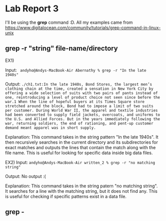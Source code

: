 # Lab Report 3

I'll be using the **grep** command :D.
All my examples came from https://www.digitalocean.com/community/tutorials/grep-command-in-linux-unix

## grep -r "string" file-name/directory
EX1)

Input:
`
andyho@Andys-MacBook-Air Abernathy % grep -r "In the late 1940s"`

Output:
`./ch1.txt:In the late 1940s, Bond Stores, the largest men’s clothing chain at the time, created a sensation in New York City by offering a wide selection of suits with two pairs of pants instead of one, reintroducing a level of product choice not seen since before the war.1 When the line of hopeful buyers at its Times Square store stretched around the block, Bond had to impose a limit of two suits per customer. During World War II, the apparel and textile industries had been converted to supply field jackets, overcoats, and uniforms to the U.S. and Allied Forces. But in the years immediately following the war, returning soldiers, the end of rationing, and pent-up customer demand meant apparel was in short supply.`

Explanation:
This command takes in the string pattern "In the late 1940s". It then recursively searches in the current directory and its subdirectories for exact matches and outputs the lines that contain the match along with the file name. This is useful for looking for specific data inside big data files. 

EX2) 
Input: 
`andyho@Andys-MacBook-Air written_2 % grep -r "no matching string"`

Output:
No output :(

Explanation:
This command takes in the string patern "no matching string". It searches for a line with the matching string, but it does not find any. This is useful for checking if specific patterns exist in a data file.

## grep -
